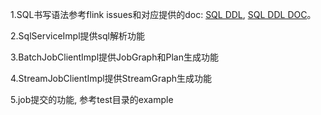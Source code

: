 1.SQL书写语法参考flink issues和对应提供的doc:
   [SQL DDL](https://issues.apache.org/jira/browse/FLINK-8039),
   [SQL DDL DOC](https://docs.google.com/document/d/1TTP-GCC8wSsibJaSUyFZ_5NBAHYEB1FVmPpP7RgDGBA/edit?usp=sharing)。
  

2.SqlServiceImpl提供sql解析功能


3.BatchJobClientImpl提供JobGraph和Plan生成功能


4.StreamJobClientImpl提供StreamGraph生成功能


5.job提交的功能, 参考test目录的example
  